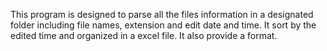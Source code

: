 This program is designed to parse all the files information in a designated folder including file names, extension and edit date and time.
It sort by the edited time and organized in a excel file.
It also provide a format.

